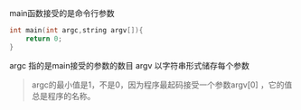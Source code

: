 main函数接受的是命令行参数
```c
int main(int argc,string argv[]){
	return 0;
}
```
argc 指的是main接受的参数的数目
argv 以字符串形式储存每个参数
> argc的最小值是1，不是0，因为程序最起码接受一个参数argv[0] ，它的值总是程序的名称。